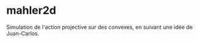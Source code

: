 # mahler2d

Simulation de l'action projective sur des convexes, en suivant une idée de Juan-Carlos.
